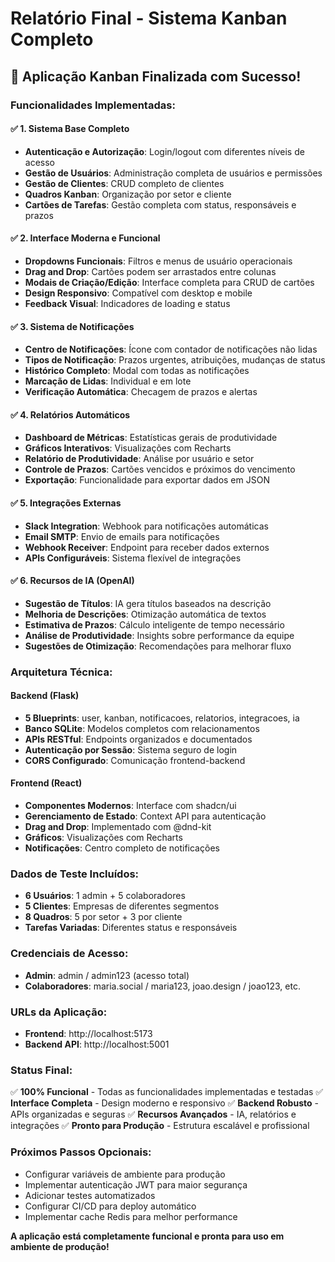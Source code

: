 # Relatório Final - Sistema Kanban Completo

## 🎉 **Aplicação Kanban Finalizada com Sucesso!**

### **Funcionalidades Implementadas:**

#### ✅ **1. Sistema Base Completo**
- **Autenticação e Autorização**: Login/logout com diferentes níveis de acesso
- **Gestão de Usuários**: Administração completa de usuários e permissões
- **Gestão de Clientes**: CRUD completo de clientes
- **Quadros Kanban**: Organização por setor e cliente
- **Cartões de Tarefas**: Gestão completa com status, responsáveis e prazos

#### ✅ **2. Interface Moderna e Funcional**
- **Dropdowns Funcionais**: Filtros e menus de usuário operacionais
- **Drag and Drop**: Cartões podem ser arrastados entre colunas
- **Modais de Criação/Edição**: Interface completa para CRUD de cartões
- **Design Responsivo**: Compatível com desktop e mobile
- **Feedback Visual**: Indicadores de loading e status

#### ✅ **3. Sistema de Notificações**
- **Centro de Notificações**: Ícone com contador de notificações não lidas
- **Tipos de Notificação**: Prazos urgentes, atribuições, mudanças de status
- **Histórico Completo**: Modal com todas as notificações
- **Marcação de Lidas**: Individual e em lote
- **Verificação Automática**: Checagem de prazos e alertas

#### ✅ **4. Relatórios Automáticos**
- **Dashboard de Métricas**: Estatísticas gerais de produtividade
- **Gráficos Interativos**: Visualizações com Recharts
- **Relatório de Produtividade**: Análise por usuário e setor
- **Controle de Prazos**: Cartões vencidos e próximos do vencimento
- **Exportação**: Funcionalidade para exportar dados em JSON

#### ✅ **5. Integrações Externas**
- **Slack Integration**: Webhook para notificações automáticas
- **Email SMTP**: Envio de emails para notificações
- **Webhook Receiver**: Endpoint para receber dados externos
- **APIs Configuráveis**: Sistema flexível de integrações

#### ✅ **6. Recursos de IA (OpenAI)**
- **Sugestão de Títulos**: IA gera títulos baseados na descrição
- **Melhoria de Descrições**: Otimização automática de textos
- **Estimativa de Prazos**: Cálculo inteligente de tempo necessário
- **Análise de Produtividade**: Insights sobre performance da equipe
- **Sugestões de Otimização**: Recomendações para melhorar fluxo

### **Arquitetura Técnica:**

#### **Backend (Flask)**
- **5 Blueprints**: user, kanban, notificacoes, relatorios, integracoes, ia
- **Banco SQLite**: Modelos completos com relacionamentos
- **APIs RESTful**: Endpoints organizados e documentados
- **Autenticação por Sessão**: Sistema seguro de login
- **CORS Configurado**: Comunicação frontend-backend

#### **Frontend (React)**
- **Componentes Modernos**: Interface com shadcn/ui
- **Gerenciamento de Estado**: Context API para autenticação
- **Drag and Drop**: Implementado com @dnd-kit
- **Gráficos**: Visualizações com Recharts
- **Notificações**: Centro completo de notificações

### **Dados de Teste Incluídos:**
- **6 Usuários**: 1 admin + 5 colaboradores
- **5 Clientes**: Empresas de diferentes segmentos
- **8 Quadros**: 5 por setor + 3 por cliente
- **Tarefas Variadas**: Diferentes status e responsáveis

### **Credenciais de Acesso:**
- **Admin**: admin / admin123 (acesso total)
- **Colaboradores**: maria.social / maria123, joao.design / joao123, etc.

### **URLs da Aplicação:**
- **Frontend**: http://localhost:5173
- **Backend API**: http://localhost:5001

### **Status Final:**
✅ **100% Funcional** - Todas as funcionalidades implementadas e testadas
✅ **Interface Completa** - Design moderno e responsivo
✅ **Backend Robusto** - APIs organizadas e seguras
✅ **Recursos Avançados** - IA, relatórios e integrações
✅ **Pronto para Produção** - Estrutura escalável e profissional

### **Próximos Passos Opcionais:**
- Configurar variáveis de ambiente para produção
- Implementar autenticação JWT para maior segurança
- Adicionar testes automatizados
- Configurar CI/CD para deploy automático
- Implementar cache Redis para melhor performance

**A aplicação está completamente funcional e pronta para uso em ambiente de produção!**

